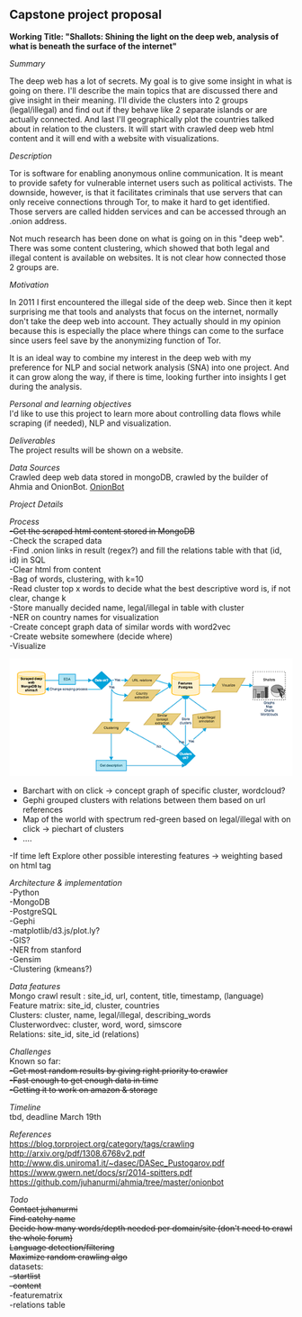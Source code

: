 <h2>Capstone project proposal</h2>

<b>Working Title: "Shallots: Shining the light on the deep web, analysis of what is beneath the surface of the internet"</b>

<i>Summary</i>

The deep web has a lot of secrets. My goal is to give some insight in what is going on there. I'll describe the main topics that are discussed there and give insight in their meaning. I'll divide the clusters into 2 groups (legal/illegal) and find out if they behave like 2 separate islands or are actually connected. And last I'll geographically plot the countries talked about in relation to the clusters. It will start with crawled deep web html content and it will end with a website with visualizations.  

<i>Description</i>

Tor is software for enabling anonymous online communication. It is meant to provide safety for vulnerable internet users such as political activists. The downside, however, is that it facilitates criminals that use servers that can only receive connections through Tor, to make it hard to get identified. Those servers are called hidden services and can be accessed through an .onion address. 

Not much research has been done on what is going on in this "deep web". There was some content clustering, which showed that both legal and illegal content is available on websites. It is not clear how connected those 2 groups are. 

<i>Motivation</i>

In 2011 I first encountered the illegal side of the deep web. Since then it kept surprising me that tools and analysts that focus on the internet, normally don't take the deep web into account. They actually should in my opinion because this is especially the place where things can come to the surface since users feel save by the anonymizing function of Tor. 

It is an ideal way to combine my interest in the deep web with my preference for NLP and social network analysis (SNA) into one project. And it can grow along the way, if there is time, looking further into insights I get during the analysis.

<i>Personal and learning objectives</i><br>
I'd like to use this project to learn more about controlling data flows while scraping (if needed), NLP and visualization.

<i>Deliverables</i><br>
The project results will be shown on a website. 

<i>Data Sources</i><br>
Crawled deep web data stored in mongoDB, crawled by the builder of Ahmia and OnionBot.
<a href=https://github.com/juhanurmi/ahmia/tree/master/onionbot>OnionBot</a>

<i>Project Details</i>

<i>Process</i>
<br><s>-Get the scraped html content stored in MongoDB</s>
<br>-Check the scraped data
<br>-Find .onion links in result (regex?) and fill the relations table with that (id, id) in SQL
<br>-Clear html from content
<br>-Bag of words, clustering, with k=10
<br>-Read cluster top x words to decide what the best descriptive word is, if not clear, change k
<br>-Store manually decided name, legal/illegal in table with cluster
<br>-NER on country names for visualization
<br>-Create concept graph data of similar words with word2vec
<br>-Create website somewhere (decide where)
<br>-Visualize 

<img src='images/projectplan.png'>
<ul>
<li>Barchart with on click -> concept graph of specific cluster, wordcloud?</li>
<li>Gephi grouped clusters with relations between them based on url references</li>
<li>Map of the world with spectrum red-green based on legal/illegal with on click -> piechart of clusters</li>
<li>.... </li>
</ul>
-If time left Explore other possible interesting features -> weighting based on html tag

<i>Architecture & implementation</i>
<br>-Python
<br>-MongoDB
<br>-PostgreSQL
<br>-Gephi
<br>-matplotlib/d3.js/plot.ly?
<br>-GIS?
<br>-NER from stanford
<br>-Gensim
<br>-Clustering (kmeans?)

<i>Data features</i>
<br>Mongo crawl result : site_id, url, content, title, timestamp, (language)
<br>Feature matrix: site_id, cluster, countries
<br>Clusters: cluster, name, legal/illegal, describing_words 
<br>Clusterwordvec: cluster, word, word, simscore
<br>Relations: site_id, site_id (relations)

<i>Challenges</i>
<br>Known so far:
<br><s>-Get most random results by giving right priority to crawler</s>
<br><s>-Fast enough to get enough data in time</s>
<br><s>-Getting it to work on amazon & storage</s>

<i>Timeline</i>
<br>tbd, deadline March 19th

<i>References</i>
<br>https://blog.torproject.org/category/tags/crawling 
<br>http://arxiv.org/pdf/1308.6768v2.pdf
<br>http://www.dis.uniroma1.it/~dasec/DASec_Pustogarov.pdf
<br>https://www.gwern.net/docs/sr/2014-spitters.pdf
<br>https://github.com/juhanurmi/ahmia/tree/master/onionbot

<i>Todo</i>
<br><s>Contact juhanurmi</s>
<br><s>Find catchy name</s>
<br><s>Decide how many words/depth needed per domain/site (don't need to crawl the whole forum)</s>
<br><s>Language detection/filtering</s>
<br><s>Maximize random crawling algo</s>
<br>datasets: 
<br><s>-startlist</s>
<br><s>-content</s>
<br>-featurematrix
<br>-relations table
